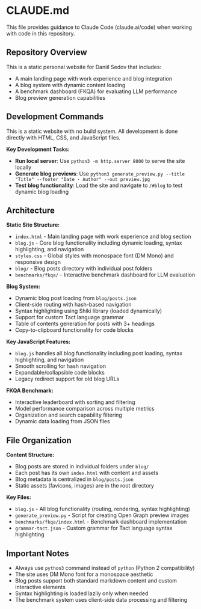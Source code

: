 # CLAUDE.md

This file provides guidance to Claude Code (claude.ai/code) when working with code in this repository.

## Repository Overview

This is a static personal website for Daniil Sedov that includes:
- A main landing page with work experience and blog integration
- A blog system with dynamic content loading
- A benchmark dashboard (FKQA) for evaluating LLM performance
- Blog preview generation capabilities

## Development Commands

This is a static website with no build system. All development is done directly with HTML, CSS, and JavaScript files.

**Key Development Tasks:**
- **Run local server**: Use `python3 -m http.server 8000` to serve the site locally
- **Generate blog previews**: Use `python3 generate_preview.py --title "Title" --footer "Date · Author" --out preview.jpg`
- **Test blog functionality**: Load the site and navigate to `/#blog` to test dynamic blog loading

## Architecture

**Static Site Structure:**
- `index.html` - Main landing page with work experience and blog section
- `blog.js` - Core blog functionality including dynamic loading, syntax highlighting, and navigation
- `styles.css` - Global styles with monospace font (DM Mono) and responsive design
- `blog/` - Blog posts directory with individual post folders
- `benchmarks/fkqa/` - Interactive benchmark dashboard for LLM evaluation

**Blog System:**
- Dynamic blog post loading from `blog/posts.json`
- Client-side routing with hash-based navigation
- Syntax highlighting using Shiki library (loaded dynamically)
- Support for custom Tact language grammar
- Table of contents generation for posts with 3+ headings
- Copy-to-clipboard functionality for code blocks

**Key JavaScript Features:**
- `blog.js` handles all blog functionality including post loading, syntax highlighting, and navigation
- Smooth scrolling for hash navigation
- Expandable/collapsible code blocks
- Legacy redirect support for old blog URLs

**FKQA Benchmark:**
- Interactive leaderboard with sorting and filtering
- Model performance comparison across multiple metrics
- Organization and search capability filtering
- Dynamic data loading from JSON files

## File Organization

**Content Structure:**
- Blog posts are stored in individual folders under `blog/`
- Each post has its own `index.html` with content and assets
- Blog metadata is centralized in `blog/posts.json`
- Static assets (favicons, images) are in the root directory

**Key Files:**
- `blog.js` - All blog functionality (routing, rendering, syntax highlighting)
- `generate_preview.py` - Script for creating Open Graph preview images
- `benchmarks/fkqa/index.html` - Benchmark dashboard implementation
- `grammar-tact.json` - Custom grammar for Tact language syntax highlighting

## Important Notes

- Always use `python3` command instead of `python` (Python 2 compatibility)
- The site uses DM Mono font for a monospace aesthetic
- Blog posts support both standard markdown content and custom interactive elements
- Syntax highlighting is loaded lazily only when needed
- The benchmark system uses client-side data processing and filtering